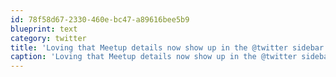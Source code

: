 ```yaml
---
id: 78f58d67-2330-460e-bc47-a89616bee5b9
blueprint: text
category: twitter
title: 'Loving that Meetup details now show up in the @twitter sidebar when you click a tweet with a @meetup link'
caption: 'Loving that Meetup details now show up in the @twitter sidebar when you click a tweet with a @meetup link'
---
```

